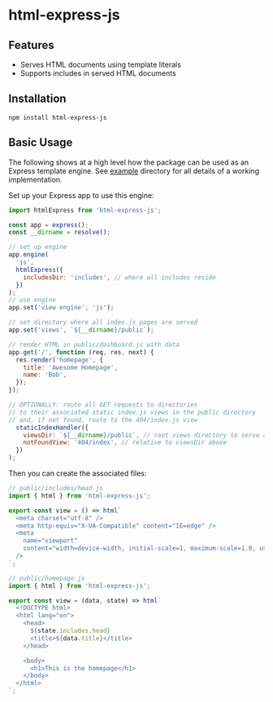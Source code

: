 # html-express-js

## Features

- Serves HTML documents using template literals
- Supports includes in served HTML documents

## Installation

```
npm install html-express-js
```

## Basic Usage

The following shows at a high level how the package can be used as an Express template engine. See [example](/example) directory for all details of a working implementation.

Set up your Express app to use this engine:

```js
import htmlExpress from 'html-express-js';

const app = express();
const __dirname = resolve();

// set up engine
app.engine(
  'js',
  htmlExpress({
    includesDir: 'includes', // where all includes reside
  })
);
// use engine
app.set('view engine', 'js');

// set directory where all index.js pages are served
app.set('views', `${__dirname}/public`);

// render HTML in public/dashboard.js with data
app.get('/', function (req, res, next) {
  res.render('homepage', {
    title: 'Awesome Homepage',
    name: 'Bob',
  });
});

// OPTIONALLY: route all GET requests to directories
// to their associated static index.js views in the public directory
// and, if not found, route to the 404/index.js view
  staticIndexHandler({
    viewsDir: `${__dirname}/public`, // root views directory to serve all index.js files
    notFoundView: '404/index', // relative to viewsDir above
  })
);
```

Then you can create the associated files:

```js
// public/includes/head.js
import { html } from 'html-express-js';

export const view = () => html`
  <meta charset="utf-8" />
  <meta http-equiv="X-UA-Compatible" content="IE=edge" />
  <meta
    name="viewport"
    content="width=device-width, initial-scale=1, maximum-scale=1.0, user-scalable=0"
  />
`;
```

```js
// public/homepage.js
import { html } from 'html-express-js';

export const view = (data, state) => html`
  <!DOCTYPE html>
  <html lang="en">
    <head>
      ${state.includes.head}
      <title>${data.title}</title>
    </head>

    <body>
      <h1>This is the homepage</h1>
    </body>
  </html>
`;
```
